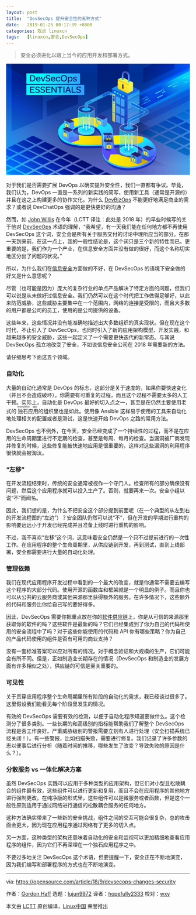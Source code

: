 ```yaml
---
layout: post
title:	"DevSecOps 提升安全性的五种方式"
date:	2019-01-25 00:17:39 +0800 
categories:	观点 linuxcn 
tags:	[linuxcn,安全,DevSecOps]
---
```




> 
> 安全必须进化以跟上当今的应用开发和部署方式。
> 
> 
> 


![](/Asserts/Images/album/201901/25/001721dx7b7dmdnua2p2w2.jpg)


对于我们是否需要扩展 DevOps 以确实提升安全性，我们一直都有争议。毕竟，我们认为，DevOps 一直是一系列的新实践的简写，使用新工具（通常是开源的）并且在这之上构建更多的协作文化。为什么 [DevBizOps](https://opensource.com/article/18/5/steps-apply-devops-culture-beyond-it) 不能更好地满足商业的需求？或者说 DevChatOps 强调的是更快更好的沟通？


然而，如 [John Willis](https://www.devsecopsdays.com/articles/its-just-a-name) 在今年（LCTT 译注：此处是 2018 年）的早些时候写的关于他对 [DevSecOps](https://opensource.com/article/18/4/devsecops) 术语的理解，“我希望，有一天我们能在任何地方都不再使用 DevSecOps 这个词，安全会是所有关于服务交付的讨论中理所应当的部分。在那一天到来前，在这一点上，我的一般性结论是，这个词只是三个新的特性而已。更重要的是，我们作为一个产业，在信息安全方面并没有做的很好，而这个名称切实地区分出了问题的状况。”


所以，为什么我们在[信息安全](https://opensource.com/article/18/6/where-cycle-security-devops)方面做的不好，在 DevSecOps 的语境下安全做的好又是什么意思呢？


尽管（也可能是因为）庞大的复杂行业的单点产品解决了特定方面的问题，但我们可以说是从未做好过信息安全。我们仍然可以在这个时代把工作做得足够好，以此来防范威胁，这些威胁主要集中在一个范围内，网络的连接是受限的，而且大多数的用户都是公司的员工，使用的是公司提供的设备。


这些年来，这些情况并没有能准确地描述出大多数组织的真实现状。但在现在这个时代，不止引入了 DevSecOps，也同时引入了新的应用架构模型、开发实践，和越来越多的安全威胁，这些一起定义了一个需要更快迭代的新常态。与其说 DevSecOps 孤立地改变了安全，不如说信息安全公司在 2018 年需要新的方法。


请仔细思考下面这五个领域。


### 自动化


大量的自动化通常是 DevOps 的标志，这部分是关于速度的，如果你要快速变化（并且不会造成破坏），你需要有可重复的过程，而且这个过程不需要太多的人工干预。实际上，自动化是 DevOps 最好的切入点之一，甚至是在仍然主要使用老式的<ruby> 独石应用 <rt>  monolithic app </rt></ruby>的组织里也是如此。使用像 Ansible 这样易于使用的工具来自动化地处理相关的配置或者是测试，这是快速开始 DevOps 之路的常用方法。


DevSecOps 也不例外，在今天，安全已经变成了一个持续性的过程，而不是在应用的生命周期里进行不定期的检查，甚至是每周、每月的检查。当漏洞被厂商发现并修复的时候，这些修复能被快速地应用是很重要的，这样对这些漏洞的利用程序很快就会被淘汰。


### “左移”


在开发流程结束时，传统的安全通常被视作一个守门人。检查所有的部分确保没有问题，然后这个应用程序就可以投入生产了。否则，就要再来一次。安全小组以说“不”而闻名。


因此，我们想的是，为什么不把安全这个部分提到前面呢（在一个典型的从左到右的开发流程图的“左边”）？安全团队仍然可以说“不”，但在开发的早期进行重构的影响要远远小于开发已经完成并且准备上线时进行重构的影响。


不过，我不喜欢“左移”这个词，这意味着安全仍然是一个只不过提前进行的一次性工作。在应用程序的整个生命周期里，从供应链到开发，再到测试，直到上线部署，安全都需要进行大量的自动化处理。


### 管理依赖


我们在现代应用程序开发过程中看到的一个最大的改变，就是你通常不需要去编写这个程序的大部分代码。使用开源的函数库和框架就是一个明显的例子。而且你也可以从公共的云服务商或其他来源那里获得额外的服务。在许多情况下，这些额外的代码和服务比你给自己写的要好得多。


因此，DevSecOps 需要你把重点放在你的[软件供应链](https://opensource.com/article/17/1/be-open-source-supply-chain)上，你是从可信的来源那里获取你的软件的吗？这些软件是最新的吗？它们已经集成到了你为自己的代码所使用的安全流程中了吗？对于这些你能使用的代码和 API 你有哪些策略？你为自己的产品代码使用的组件是否有可用的商业支持？


没有一套标准答案可以应对所有的情况。对于概念验证和大规模的生产，它们可能会有所不同。但是，正如制造业长期存在的情况（DevSecOps 和制造业的发展方面有许多相似之处），供应链的可信是至关重要的。


### 可见性


关于贯穿应用程序整个生命周期里所有阶段的自动化的需求，我已经谈过很多了。这里假设我们能看见每个阶段里发生的情况。


有效的 DevSecOps 需要有效的检测，以便于自动化程序知道要做什么。这个检测分了很多类别。一些长期的和高级别的指标能帮助我们了解整个 DevSecOps 流程是否工作良好。严重威胁级别的警报需要立刻有人进行处理（安全扫描系统已经关闭！）。有一些警报，比如扫描失败，需要进行修复。我们记录了许多参数的志以便事后进行分析（随着时间的推移，哪些发生了改变？导致失败的原因是什么？）。


### 分散服务 vs 一体化解决方案


虽然 DevSecOps 实践可以应用于多种类型的应用架构，但它们对小型且松散耦合的组件最有效，这些组件可以进行更新和复用，而且不会在应用程序的其他地方进行强制更改。在纯净版的形式里，这些组件可以是微服务或者函数，但是这个一般性原则适用于通过网络进行通信的松散耦合服务的任何地方。


这种方法确实带来了一些新的安全挑战，组件之间的交互可能会很复杂，总的攻击面会更大，因为现在应用程序通过网络有了更多的切入点。


另一方面，这种类型的架构还意味着自动化的安全和监视可以更加精细地查看应用程序的组件，因为它们不再深埋在一个独石应用程序之中。


不要过多地关注 DevSecOps 这个术语，但要提醒一下，安全正在不断地演变，因为我们编写和部署程序的方式也在不断地演变。




---


via: <https://opensource.com/article/18/9/devsecops-changes-security>


作者：[Gordon Haff](https://opensource.com/users/ghaff) 选题：[lujun9972](https://github.com/lujun9972) 译者：[hopefully2333](https://github.com/hopefully2333) 校对：[wxy](https://github.com/wxy)


本文由 [LCTT](https://github.com/LCTT/TranslateProject) 原创编译，[Linux中国](https://linux.cn/) 荣誉推出
